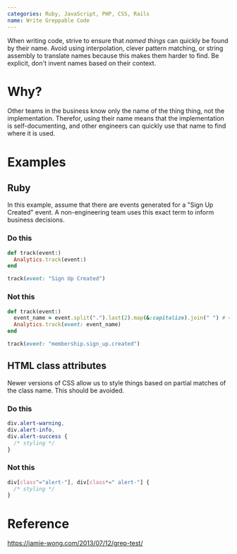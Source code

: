 ```yaml
---
categories: Ruby, JavaScript, PHP, CSS, Rails
name: Write Greppable Code
---
```


When writing code, strive to ensure that _named things_ can quickly be found by their name. Avoid using interpolation, clever pattern matching, or string assembly to translate names because this makes them harder to find. Be explicit, don't invent names based on their context.

# Why?

Other teams in the business know only the name of the thing thing, not the implementation. Therefor, using their name means that the implementation is self-documenting, and other engineers can quickly use that name to find where it is used.

# Examples

## Ruby

In this example, assume that there are events generated for a "Sign Up Created" event. A non-engineering team uses this exact term to inform business decisions.

### Do this

```ruby
def track(event:)
  Analytics.track(event:)
end

track(event: "Sign Up Created")
```

### Not this

```ruby
def track(event:)
  event_name = event.split(".").last(2).map(&:capitalize).join(" ") # => "Sign Up Created"
  Analytics.track(event: event_name)
end

track(event: "membership.sign_up.created")
```

## HTML class attributes

Newer versions of CSS allow us to style things based on partial matches of the class name. This should be avoided.

### Do this

```css
div.alert-warning,
div.alert-info,
div.alert-success {
  /* styling */
}
```

### Not this

```css
div[class^="alert-"], div[class*=" alert-"] {
  /* styling */
}
```

# Reference

https://jamie-wong.com/2013/07/12/grep-test/
